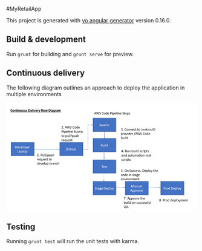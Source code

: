 #MyRetailApp

This project is generated with [yo angular generator](https://github.com/yeoman/generator-angular)
version 0.16.0.

## Build & development

Run `grunt` for building and `grunt serve` for preview.


## Continuous delivery 

The following diagram outlines an approach to deploy the application in multiple environments

<img src="Continuous_delivery_code_pipeline.png">

## Testing

Running `grunt test` will run the unit tests with karma.
